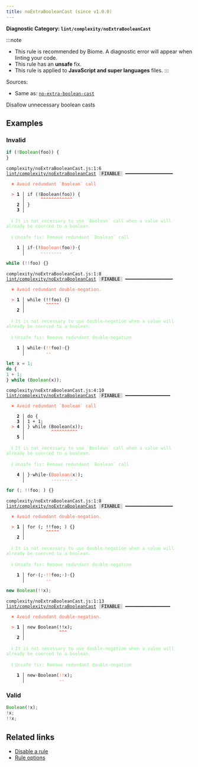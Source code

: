 ```yaml
---
title: noExtraBooleanCast (since v1.0.0)
---
```


**Diagnostic Category: `lint/complexity/noExtraBooleanCast`**

:::note
- This rule is recommended by Biome. A diagnostic error will appear when linting your code.
- This rule has an **unsafe** fix.
- This rule is applied to **JavaScript and super languages** files.
:::

Sources: 
- Same as: <a href="https://eslint.org/docs/latest/rules/no-extra-boolean-cast" target="_blank"><code>no-extra-boolean-cast</code></a>

Disallow unnecessary boolean casts

## Examples

### Invalid

```jsx
if (!Boolean(foo)) {
}
```

<pre class="language-text"><code class="language-text">complexity/noExtraBooleanCast.js:1:6 <a href="https://biomejs.dev/linter/rules/no-extra-boolean-cast">lint/complexity/noExtraBooleanCast</a> <span style="color: #000; background-color: #ddd;"> FIXABLE </span> ━━━━━━━━━━━━━━━━━━

<strong><span style="color: Tomato;">  </span></strong><strong><span style="color: Tomato;">✖</span></strong> <span style="color: Tomato;">Avoid redundant `Boolean` call</span>
  
<strong><span style="color: Tomato;">  </span></strong><strong><span style="color: Tomato;">&gt;</span></strong> <strong>1 │ </strong>if (!Boolean(foo)) {
   <strong>   │ </strong>     <strong><span style="color: Tomato;">^</span></strong><strong><span style="color: Tomato;">^</span></strong><strong><span style="color: Tomato;">^</span></strong><strong><span style="color: Tomato;">^</span></strong><strong><span style="color: Tomato;">^</span></strong><strong><span style="color: Tomato;">^</span></strong><strong><span style="color: Tomato;">^</span></strong><strong><span style="color: Tomato;">^</span></strong><strong><span style="color: Tomato;">^</span></strong><strong><span style="color: Tomato;">^</span></strong><strong><span style="color: Tomato;">^</span></strong><strong><span style="color: Tomato;">^</span></strong>
    <strong>2 │ </strong>}
    <strong>3 │ </strong>
  
<strong><span style="color: lightgreen;">  </span></strong><strong><span style="color: lightgreen;">ℹ</span></strong> <span style="color: lightgreen;">It is not necessary to use `Boolean` call when a value will already be coerced to a boolean.</span>
  
<strong><span style="color: lightgreen;">  </span></strong><strong><span style="color: lightgreen;">ℹ</span></strong> <span style="color: lightgreen;">Unsafe fix</span><span style="color: lightgreen;">: </span><span style="color: lightgreen;">Remove redundant `Boolean` call</span>
  
<strong>  </strong><strong>  1 │ </strong>if<span style="opacity: 0.8;">·</span>(!<span style="color: Tomato;">B</span><span style="color: Tomato;">o</span><span style="color: Tomato;">o</span><span style="color: Tomato;">l</span><span style="color: Tomato;">e</span><span style="color: Tomato;">a</span><span style="color: Tomato;">n</span><span style="color: Tomato;">(</span>foo<span style="color: Tomato;">)</span>)<span style="opacity: 0.8;">·</span>{
<strong>  </strong><strong>    │ </strong>     <span style="color: Tomato;">-</span><span style="color: Tomato;">-</span><span style="color: Tomato;">-</span><span style="color: Tomato;">-</span><span style="color: Tomato;">-</span><span style="color: Tomato;">-</span><span style="color: Tomato;">-</span><span style="color: Tomato;">-</span>   <span style="color: Tomato;">-</span>   
</code></pre>

```jsx
while (!!foo) {}
```

<pre class="language-text"><code class="language-text">complexity/noExtraBooleanCast.js:1:8 <a href="https://biomejs.dev/linter/rules/no-extra-boolean-cast">lint/complexity/noExtraBooleanCast</a> <span style="color: #000; background-color: #ddd;"> FIXABLE </span> ━━━━━━━━━━━━━━━━━━

<strong><span style="color: Tomato;">  </span></strong><strong><span style="color: Tomato;">✖</span></strong> <span style="color: Tomato;">Avoid redundant double-negation.</span>
  
<strong><span style="color: Tomato;">  </span></strong><strong><span style="color: Tomato;">&gt;</span></strong> <strong>1 │ </strong>while (!!foo) {}
   <strong>   │ </strong>       <strong><span style="color: Tomato;">^</span></strong><strong><span style="color: Tomato;">^</span></strong><strong><span style="color: Tomato;">^</span></strong><strong><span style="color: Tomato;">^</span></strong><strong><span style="color: Tomato;">^</span></strong>
    <strong>2 │ </strong>
  
<strong><span style="color: lightgreen;">  </span></strong><strong><span style="color: lightgreen;">ℹ</span></strong> <span style="color: lightgreen;">It is not necessary to use double-negation when a value will already be coerced to a boolean.</span>
  
<strong><span style="color: lightgreen;">  </span></strong><strong><span style="color: lightgreen;">ℹ</span></strong> <span style="color: lightgreen;">Unsafe fix</span><span style="color: lightgreen;">: </span><span style="color: lightgreen;">Remove redundant double-negation</span>
  
<strong>  </strong><strong>  1 │ </strong>while<span style="opacity: 0.8;">·</span>(<span style="color: Tomato;">!</span><span style="color: Tomato;">!</span>foo)<span style="opacity: 0.8;">·</span>{}
<strong>  </strong><strong>    │ </strong>       <span style="color: Tomato;">-</span><span style="color: Tomato;">-</span>       
</code></pre>

```jsx
let x = 1;
do {
1 + 1;
} while (Boolean(x));
```

<pre class="language-text"><code class="language-text">complexity/noExtraBooleanCast.js:4:10 <a href="https://biomejs.dev/linter/rules/no-extra-boolean-cast">lint/complexity/noExtraBooleanCast</a> <span style="color: #000; background-color: #ddd;"> FIXABLE </span> ━━━━━━━━━━━━━━━━━

<strong><span style="color: Tomato;">  </span></strong><strong><span style="color: Tomato;">✖</span></strong> <span style="color: Tomato;">Avoid redundant `Boolean` call</span>
  
    <strong>2 │ </strong>do {
    <strong>3 │ </strong>1 + 1;
<strong><span style="color: Tomato;">  </span></strong><strong><span style="color: Tomato;">&gt;</span></strong> <strong>4 │ </strong>} while (Boolean(x));
   <strong>   │ </strong>         <strong><span style="color: Tomato;">^</span></strong><strong><span style="color: Tomato;">^</span></strong><strong><span style="color: Tomato;">^</span></strong><strong><span style="color: Tomato;">^</span></strong><strong><span style="color: Tomato;">^</span></strong><strong><span style="color: Tomato;">^</span></strong><strong><span style="color: Tomato;">^</span></strong><strong><span style="color: Tomato;">^</span></strong><strong><span style="color: Tomato;">^</span></strong><strong><span style="color: Tomato;">^</span></strong>
    <strong>5 │ </strong>
  
<strong><span style="color: lightgreen;">  </span></strong><strong><span style="color: lightgreen;">ℹ</span></strong> <span style="color: lightgreen;">It is not necessary to use `Boolean` call when a value will already be coerced to a boolean.</span>
  
<strong><span style="color: lightgreen;">  </span></strong><strong><span style="color: lightgreen;">ℹ</span></strong> <span style="color: lightgreen;">Unsafe fix</span><span style="color: lightgreen;">: </span><span style="color: lightgreen;">Remove redundant `Boolean` call</span>
  
<strong>  </strong><strong>  4 │ </strong>}<span style="opacity: 0.8;">·</span>while<span style="opacity: 0.8;">·</span>(<span style="color: Tomato;">B</span><span style="color: Tomato;">o</span><span style="color: Tomato;">o</span><span style="color: Tomato;">l</span><span style="color: Tomato;">e</span><span style="color: Tomato;">a</span><span style="color: Tomato;">n</span><span style="color: Tomato;">(</span>x<span style="color: Tomato;">)</span>);
<strong>  </strong><strong>    │ </strong>         <span style="color: Tomato;">-</span><span style="color: Tomato;">-</span><span style="color: Tomato;">-</span><span style="color: Tomato;">-</span><span style="color: Tomato;">-</span><span style="color: Tomato;">-</span><span style="color: Tomato;">-</span><span style="color: Tomato;">-</span> <span style="color: Tomato;">-</span>  
</code></pre>

```jsx
for (; !!foo; ) {}
```

<pre class="language-text"><code class="language-text">complexity/noExtraBooleanCast.js:1:8 <a href="https://biomejs.dev/linter/rules/no-extra-boolean-cast">lint/complexity/noExtraBooleanCast</a> <span style="color: #000; background-color: #ddd;"> FIXABLE </span> ━━━━━━━━━━━━━━━━━━

<strong><span style="color: Tomato;">  </span></strong><strong><span style="color: Tomato;">✖</span></strong> <span style="color: Tomato;">Avoid redundant double-negation.</span>
  
<strong><span style="color: Tomato;">  </span></strong><strong><span style="color: Tomato;">&gt;</span></strong> <strong>1 │ </strong>for (; !!foo; ) {}
   <strong>   │ </strong>       <strong><span style="color: Tomato;">^</span></strong><strong><span style="color: Tomato;">^</span></strong><strong><span style="color: Tomato;">^</span></strong><strong><span style="color: Tomato;">^</span></strong><strong><span style="color: Tomato;">^</span></strong>
    <strong>2 │ </strong>
  
<strong><span style="color: lightgreen;">  </span></strong><strong><span style="color: lightgreen;">ℹ</span></strong> <span style="color: lightgreen;">It is not necessary to use double-negation when a value will already be coerced to a boolean.</span>
  
<strong><span style="color: lightgreen;">  </span></strong><strong><span style="color: lightgreen;">ℹ</span></strong> <span style="color: lightgreen;">Unsafe fix</span><span style="color: lightgreen;">: </span><span style="color: lightgreen;">Remove redundant double-negation</span>
  
<strong>  </strong><strong>  1 │ </strong>for<span style="opacity: 0.8;">·</span>(;<span style="opacity: 0.8;">·</span><span style="color: Tomato;">!</span><span style="color: Tomato;">!</span>foo;<span style="opacity: 0.8;">·</span>)<span style="opacity: 0.8;">·</span>{}
<strong>  </strong><strong>    │ </strong>       <span style="color: Tomato;">-</span><span style="color: Tomato;">-</span>         
</code></pre>

```jsx
new Boolean(!!x);
```

<pre class="language-text"><code class="language-text">complexity/noExtraBooleanCast.js:1:13 <a href="https://biomejs.dev/linter/rules/no-extra-boolean-cast">lint/complexity/noExtraBooleanCast</a> <span style="color: #000; background-color: #ddd;"> FIXABLE </span> ━━━━━━━━━━━━━━━━━

<strong><span style="color: Tomato;">  </span></strong><strong><span style="color: Tomato;">✖</span></strong> <span style="color: Tomato;">Avoid redundant double-negation.</span>
  
<strong><span style="color: Tomato;">  </span></strong><strong><span style="color: Tomato;">&gt;</span></strong> <strong>1 │ </strong>new Boolean(!!x);
   <strong>   │ </strong>            <strong><span style="color: Tomato;">^</span></strong><strong><span style="color: Tomato;">^</span></strong><strong><span style="color: Tomato;">^</span></strong>
    <strong>2 │ </strong>
  
<strong><span style="color: lightgreen;">  </span></strong><strong><span style="color: lightgreen;">ℹ</span></strong> <span style="color: lightgreen;">It is not necessary to use double-negation when a value will already be coerced to a boolean.</span>
  
<strong><span style="color: lightgreen;">  </span></strong><strong><span style="color: lightgreen;">ℹ</span></strong> <span style="color: lightgreen;">Unsafe fix</span><span style="color: lightgreen;">: </span><span style="color: lightgreen;">Remove redundant double-negation</span>
  
<strong>  </strong><strong>  1 │ </strong>new<span style="opacity: 0.8;">·</span>Boolean(<span style="color: Tomato;">!</span><span style="color: Tomato;">!</span>x);
<strong>  </strong><strong>    │ </strong>            <span style="color: Tomato;">-</span><span style="color: Tomato;">-</span>   
</code></pre>

### Valid

```jsx
Boolean(!x);
!x;
!!x;
```

## Related links

- [Disable a rule](/linter/#disable-a-lint-rule)
- [Rule options](/linter/#rule-options)
